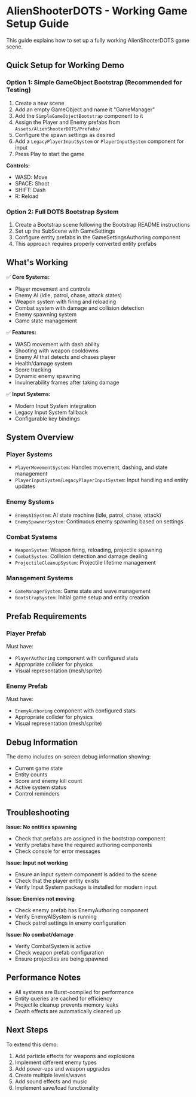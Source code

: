 # AlienShooterDOTS - Working Game Setup Guide

This guide explains how to set up a fully working AlienShooterDOTS game scene.

## Quick Setup for Working Demo

### Option 1: Simple GameObject Bootstrap (Recommended for Testing)

1. Create a new scene
2. Add an empty GameObject and name it "GameManager"
3. Add the `SimpleGameObjectBootstrap` component to it
4. Assign the Player and Enemy prefabs from `Assets/AlienShooterDOTS/Prefabs/`
5. Configure the spawn settings as desired
6. Add a `LegacyPlayerInputSystem` or `PlayerInputSystem` component for input
7. Press Play to start the game

**Controls:**
- WASD: Move
- SPACE: Shoot  
- SHIFT: Dash
- R: Reload

### Option 2: Full DOTS Bootstrap System

1. Create a Bootstrap scene following the Bootstrap README instructions
2. Set up the SubScene with GameSettings
3. Configure entity prefabs in the GameSettingsAuthoring component
4. This approach requires properly converted entity prefabs

## What's Working

✅ **Core Systems:**
- Player movement and controls
- Enemy AI (idle, patrol, chase, attack states)
- Weapon system with firing and reloading
- Combat system with damage and collision detection
- Enemy spawning system
- Game state management

✅ **Features:**
- WASD movement with dash ability
- Shooting with weapon cooldowns
- Enemy AI that detects and chases player
- Health/damage system
- Score tracking
- Dynamic enemy spawning
- Invulnerability frames after taking damage

✅ **Input Systems:**
- Modern Input System integration
- Legacy Input System fallback
- Configurable key bindings

## System Overview

### Player Systems
- `PlayerMovementSystem`: Handles movement, dashing, and state management
- `PlayerInputSystem`/`LegacyPlayerInputSystem`: Input handling and entity updates

### Enemy Systems  
- `EnemyAISystem`: AI state machine (idle, patrol, chase, attack)
- `EnemySpawnerSystem`: Continuous enemy spawning based on settings

### Combat Systems
- `WeaponSystem`: Weapon firing, reloading, projectile spawning
- `CombatSystem`: Collision detection and damage dealing
- `ProjectileCleanupSystem`: Projectile lifetime management

### Management Systems
- `GameManagerSystem`: Game state and wave management
- `BootstrapSystem`: Initial game setup and entity creation

## Prefab Requirements

### Player Prefab
Must have:
- `PlayerAuthoring` component with configured stats
- Appropriate collider for physics
- Visual representation (mesh/sprite)

### Enemy Prefab  
Must have:
- `EnemyAuthoring` component with configured stats
- Appropriate collider for physics
- Visual representation (mesh/sprite)

## Debug Information

The demo includes on-screen debug information showing:
- Current game state
- Entity counts
- Score and enemy kill count
- Active system status
- Control reminders

## Troubleshooting

**Issue: No entities spawning**
- Check that prefabs are assigned in the bootstrap component
- Verify prefabs have the required authoring components
- Check console for error messages

**Issue: Input not working**
- Ensure an input system component is added to the scene
- Check that the player entity exists
- Verify Input System package is installed for modern input

**Issue: Enemies not moving**
- Check enemy prefab has EnemyAuthoring component
- Verify EnemyAISystem is running
- Check patrol settings in enemy configuration

**Issue: No combat/damage**
- Verify CombatSystem is active
- Check weapon prefab configuration
- Ensure projectiles are being spawned

## Performance Notes

- All systems are Burst-compiled for performance
- Entity queries are cached for efficiency
- Projectile cleanup prevents memory leaks
- Death effects are automatically cleaned up

## Next Steps

To extend this demo:
1. Add particle effects for weapons and explosions
2. Implement different enemy types
3. Add power-ups and weapon upgrades
4. Create multiple levels/waves
5. Add sound effects and music
6. Implement save/load functionality